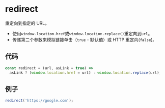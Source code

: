 # redirect

重定向到指定的 URL。

- 使用`window.location.href`或`window.location.replace()`重定向到`url`。
- 传递第二个参数来模拟链接单击（`true` - 默认值）或 HTTP 重定向(`false`)。

## 代码

```js
const redirect = (url, asLink = true) =>
  asLink ? (window.location.href = url) : window.location.replace(url);
```

## 例子

```js
redirect('https://google.com');
```

